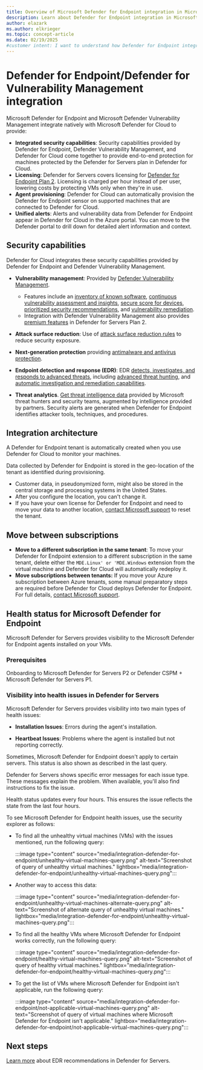 ```yaml
---
title: Overview of Microsoft Defender for Endpoint integration in Microsoft Defender for Cloud
description: Learn about Defender for Endpoint integration in Microsoft Defender for Cloud.
author: elazark
ms.author: elkrieger
ms.topic: concept-article
ms.date: 02/19/2025
#customer intent: I want to understand how Defender for Endpoint integrates with Defender for Cloud.
---
```


# Defender for Endpoint/Defender for Vulnerability Management integration

Microsoft Defender for Endpoint and Microsoft Defender Vulnerability Management integrate natively with Microsoft Defender for Cloud to provide:

- **Integrated security capabilities**: Security capabilities provided by Defender for Endpoint, Defender Vulnerability Management, and Defender for Cloud come together to provide end-to-end protection for machines protected by the Defender for Servers plan in Defender for Cloud.
- **Licensing**: Defender for Servers covers licensing for [Defender for Endpoint Plan 2](/defender-endpoint/microsoft-defender-endpoint). Licensing is charged per hour instead of per user, lowering costs by protecting VMs only when they're in use.
- **Agent provisioning**: Defender for Cloud can automatically provision the Defender for Endpoint sensor on supported machines that are connected to Defender for Cloud.
- **Unified alerts**: Alerts and vulnerability data from Defender for Endpoint appear in Defender for Cloud in the Azure portal. You can move to the Defender portal to drill down for detailed alert information and context.

## Security capabilities

Defender for Cloud integrates these security capabilities provided by Defender for Endpoint and Defender Vulnerability Management.

- **Vulnerability management**: Provided by [Defender Vulnerability Management](/defender-vulnerability-management/defender-vulnerability-management).

  - Features include an [inventory of known software](/defender-vulnerability-management/tvm-software-inventory), [continuous vulnerability assessment and insights](/defender-vulnerability-management/tvm-weaknesses), [secure score for devices](/defender-vulnerability-management/tvm-microsoft-secure-score-devices), [prioritized security recommendations](/defender-vulnerability-management/tvm-security-recommendation), and [vulnerability remediation](/defender-vulnerability-management/tvm-remediation).
  - Integration with Defender Vulnerability Management also provides [premium features](/defender-vulnerability-management/defender-vulnerability-management-capabilities) in Defender for Servers Plan 2.

- **Attack surface reduction**: Use of [attack surface reduction rules](/defender-endpoint/attack-surface-reduction) to reduce security exposure.
- **Next-generation protection** providing [antimalware and antivirus protection](/defender-endpoint/next-generation-protection).
- **Endpoint detection and response (EDR)**: EDR [detects, investigates, and responds to advanced threats](/defender-endpoint/overview-endpoint-detection-response), including [advanced threat hunting](/defender-xdr/advanced-hunting-overview), and [automatic investigation and remediation capabilities](/defender-xdr/m365d-autoir).
- **Threat analytics**. [Get threat intelligence data](/defender-xdr/threat-analytics) provided by Microsoft threat hunters and security teams, augmented by intelligence provided by partners. Security alerts are generated when Defender for Endpoint identifies attacker tools, techniques, and procedures.

## Integration architecture

A Defender for Endpoint tenant is automatically created when you use Defender for Cloud to monitor your machines.

Data collected by Defender for Endpoint is stored in the geo-location of the tenant as identified during provisioning.

- Customer data, in pseudonymized form, might also be stored in the central storage and processing systems in the United States.
- After you configure the location, you can't change it.
- If you have your own license for Defender for Endpoint and need to move your data to another location, [contact Microsoft support](https://portal.azure.com/#blade/Microsoft_Azure_Support/HelpAndSupportBlade/overview) to reset the tenant.

## Move between subscriptions

- **Move to a different subscription in the same tenant**: To move your Defender for Endpoint extension to a different subscription in the same tenant, delete either the `MDE.Linux' or 'MDE.Windows` extension from the virtual machine and Defender for Cloud will automatically redeploy it.
- **Move subscriptions between tenants:** If you move your Azure subscription between Azure tenants, some manual preparatory steps are required before Defender for Cloud deploys Defender for Endpoint. For full details, [contact Microsoft support](https://portal.azure.com/#blade/Microsoft_Azure_Support/HelpAndSupportBlade/overview).

## Health status for Microsoft Defender for Endpoint

Microsoft Defender for Servers provides visibility to the Microsoft Defender for Endpoint agents installed on your VMs.

### Prerequisites

Onboarding to Microsoft Defender for Servers P2 or Defender CSPM + Microsoft Defender for Servers P1.

### Visibility into health issues in Defender for Servers

Microsoft Defender for Servers provides visibility into two main types of health issues:

- **Installation Issues**: Errors during the agent's installation.

- **Heartbeat Issues**: Problems where the agent is installed but not reporting correctly.

Sometimes, Microsoft Defender for Endpoint doesn't apply to certain servers. This status is also shown as described in the last query.

Defender for Servers shows specific error messages for each issue type. These messages explain the problem. When available, you'll also find instructions to fix the issue.

Health status updates every four hours. This ensures the issue reflects the state from the last four hours.

To see Microsoft Defender for Endpoint health issues, use the security explorer as follows:

- To find all the unhealthy virtual machines (VMs) with the issues mentioned, run the following query:

  :::image type="content" source="media/integration-defender-for-endpoint/unhealthy-virtual-machines-query.png" alt-text="Screenshot of query of unhealthy virtual machines." lightbox="media/integration-defender-for-endpoint/unhealthy-virtual-machines-query.png":::

- Another way to access this data:

  :::image type="content" source="media/integration-defender-for-endpoint/unhealthy-virtual-machines-alternate-query.png" alt-text="Screenshot of alternate query of unhealthy virtual machines." lightbox="media/integration-defender-for-endpoint/unhealthy-virtual-machines-query.png":::

- To find all the healthy VMs where Microsoft Defender for Endpoint works correctly, run the following query:

  :::image type="content" source="media/integration-defender-for-endpoint/healthy-virtual-machines-query.png" alt-text="Screenshot of query of healthy virtual machines." lightbox="media/integration-defender-for-endpoint/healthy-virtual-machines-query.png":::

- To get the list of VMs where Microsoft Defender for Endpoint isn't applicable, run the following query:

  :::image type="content" source="media/integration-defender-for-endpoint/not-applicable-virtual-machines-query.png" alt-text="Screenshot of query of virtual machines where Microsoft Defender for Endpoint isn't applicable." lightbox="media/integration-defender-for-endpoint/not-applicable-virtual-machines-query.png":::

## Next steps

[Learn more](endpoint-detection-response.md) about EDR recommendations in Defender for Servers.
